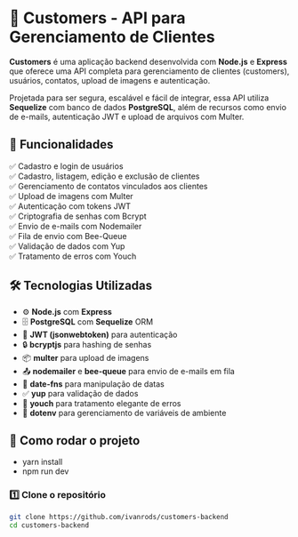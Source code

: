 # 👥 Customers - API para Gerenciamento de Clientes

**Customers** é uma aplicação backend desenvolvida com **Node.js** e **Express** que oferece uma API completa para gerenciamento de clientes (customers), usuários, contatos, upload de imagens e autenticação.  

Projetada para ser segura, escalável e fácil de integrar, essa API utiliza **Sequelize** com banco de dados **PostgreSQL**, além de recursos como envio de e-mails, autenticação JWT e upload de arquivos com Multer.

## 🚀 Funcionalidades

✅ Cadastro e login de usuários  
✅ Cadastro, listagem, edição e exclusão de clientes  
✅ Gerenciamento de contatos vinculados aos clientes  
✅ Upload de imagens com Multer  
✅ Autenticação com tokens JWT  
✅ Criptografia de senhas com Bcrypt  
✅ Envio de e-mails com Nodemailer  
✅ Fila de envio com Bee-Queue  
✅ Validação de dados com Yup  
✅ Tratamento de erros com Youch  

## 🛠️ Tecnologias Utilizadas

- ⚙️ **Node.js** com **Express**  
- 🗄️ **PostgreSQL** com **Sequelize** ORM  
- 🔐 **JWT (jsonwebtoken)** para autenticação  
- 🔒 **bcryptjs** para hashing de senhas  
- 📦 **multer** para upload de imagens  
- 📤 **nodemailer** e **bee-queue** para envio de e-mails em fila  
- 📅 **date-fns** para manipulação de datas  
- ✅ **yup** para validação de dados  
- 🐞 **youch** para tratamento elegante de erros  
- 🌿 **dotenv** para gerenciamento de variáveis de ambiente  

## 📂 Como rodar o projeto  
- yarn install
- npm run dev
### 1️⃣ Clone o repositório  
```bash
git clone https://github.com/ivanrods/customers-backend
cd customers-backend
